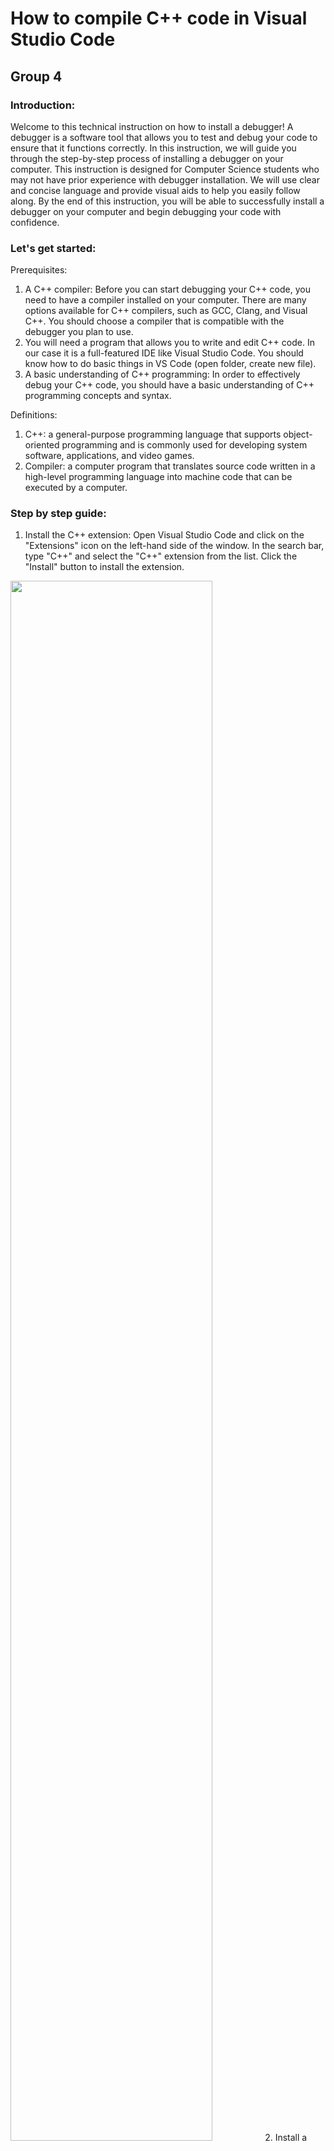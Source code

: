 # How to compile C++ code in Visual Studio Code
## Group 4
### Introduction:
Welcome to this technical instruction on how to install a debugger! A debugger is a software tool that allows you to test and debug your code to ensure that it functions correctly. In this instruction, we will guide you through the step-by-step process of installing a debugger on your computer. This instruction is designed for Computer Science students who may not have prior experience with debugger installation. We will use clear and concise language and provide visual aids to help you easily follow along. By the end of this instruction, you will be able to successfully install a debugger on your computer and begin debugging your code with confidence. 
### Let's get started:
Prerequisites: 
1. A C++ compiler: Before you can start debugging your C++ code, you need to have a compiler installed on your computer. There are many options available for C++ compilers, such as GCC, Clang, and Visual C++. You should choose a compiler that is compatible with the debugger you plan to use.
2. You will need a program that allows you to write and edit C++ code. In our case it is a full-featured IDE like Visual Studio Code. You should know how to do basic things in VS Code (open folder, create new file).
3. A basic understanding of C++ programming: In order to effectively debug your C++ code, you should have a basic understanding of C++ programming concepts and syntax.

Definitions:
1. C++: a general-purpose programming language that supports object-oriented programming and is commonly used for developing system software, applications, and video games.
2. Compiler: a computer program that translates source code written in a high-level programming language into machine code that can be executed by a computer.
### Step by step guide:
1. Install the C++ extension: Open Visual Studio Code and click on the "Extensions" icon on the left-hand side of the window. In the search bar, type "C++" and select the "C++" extension from the list. Click the "Install" button to install the extension.
<img src="https://user-images.githubusercontent.com/123377628/221927244-ffb643dc-2e84-49c3-a8c1-3272b95f4e0d.jpeg" width="80%" text-align="center"/>
2. Install a C++ compiler: Visual Studio Code does not come with a built-in C++ compiler, so you will need to download and install one separately. One option is to download the MinGW compiler from this [website](https://sourceforge.net/projects/mingw/). Follow the installation prompts to install the compiler on your computer.
<img src="https://user-images.githubusercontent.com/123377628/221928656-e2beb9bf-fc97-4c40-be3b-d05d1bbff176.jpeg" width="250"/>
3. Add MinGW to the PATH environment variable: To use the MinGW compiler in Visual Studio Code, you will need to add it to the PATH environment variable. Right-click on the "Computer" or "This PC" icon on your desktop and select "Properties". This will open the System window. 
4. Click on **"Advanced system settings"** on the left-hand side of the window. This will open the System Properties window. Click on the **"Environment Variables"** button at the bottom of the window. This will open the Environment Variables window.
![photo_2023-02-28 23 12 59](https://user-images.githubusercontent.com/123377628/221929325-383aa685-13be-4842-ae80-f1dfdd32a0f9.jpeg)
5. Under "System variables", scroll down and find the "Path" variable. Select it and click on "Edit". In the "Edit Environment Variable" window, click on "New" and type the path to the MinGW bin directory, using a semicolon to separate it from other paths in the list. For example, if MinGW is installed in the default directory, the path to the bin directory would be “C:\MinGW\bin”.
![photo_2023-02-28 23 12 58](https://user-images.githubusercontent.com/123377628/221929440-cb26090f-cd61-4b95-b32d-28e9959ade12.jpeg)
6. Click "OK" to close all the windows. Now your Visual Studio Code is ready to compile C++ code.
### Let’s do a little check:
Configure Visual Studio Code: Open Visual Studio Code and create a new folder where you will store your C++ projects. Then, create a new file in the folder with a .cpp file extension (for example, hello.cpp). In the top menu bar, click on "Terminal" and select "New Terminal" to open a new terminal window in Visual Studio Code.
![photo_2023-02-28 23 12 57](https://user-images.githubusercontent.com/123377628/221929726-9457ea77-1a19-4a3d-bb7f-8507daeafd5d.jpeg)

Compile and run your C++ code: In the terminal window, navigate to the folder where you saved your .cpp file using the cd command. Then, use the g++ command to compile your code (for example, “g++ hello.cpp -o output”). Once the compilation is complete, you can run the compiled program by typing “./output” in the terminal window.
![photo_2023-02-28 23 26 22](https://user-images.githubusercontent.com/123377628/221930445-4a4d6dc2-8b38-4d62-9edb-b88b8750c442.jpeg)

### Troubleshooting:
